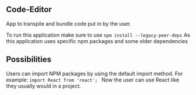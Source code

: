 ## Code-Editor
App to transpile and bundle code put in by the user.

To run this application make sure to use 
`npm install --legacy-peer-deps`
As this application uses specific npm packages and some older dependencies

## Possibilities
Users can import NPM packages by using the default import method.
For example: `import React from 'react'; `
Now the user can use React like they usually would in a project.
